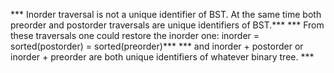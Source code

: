 *** Inorder traversal is not a unique identifier of BST. At the same time both preorder and postorder traversals are unique identifiers of BST.***
*** From these traversals one could restore the inorder one: inorder = sorted(postorder) = sorted(preorder)***
*** and inorder + postorder or inorder + preorder are both unique identifiers of whatever binary tree. ***


